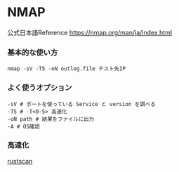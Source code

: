 # NMAP

公式日本語Reference
https://nmap.org/man/ja/index.html

### 基本的な使い方

```
nmap -sV -T5 -oN outlog.file テスト先IP 
```

### よく使うオプション
```
-sV # ポートを使っている Service と version を調べる
-T5 # -T<0-5> 高速化
-oN path # 結果をファイルに出力
-A # OS確認
```

### 高速化

[rustscan](../rustscan/README.md)
